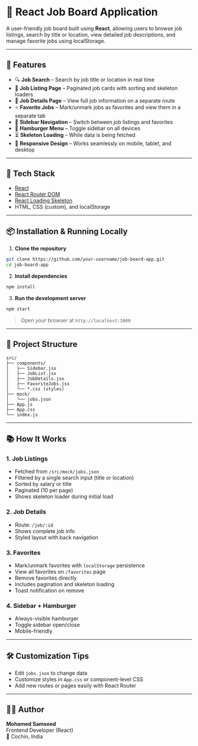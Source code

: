 # 💼 React Job Board Application

A user-friendly job board built using **React**, allowing users to browse job listings, search by title or location, view detailed job descriptions, and manage favorite jobs using localStorage.

---

## 🚀 Features

- 🔍 **Job Search** – Search by job title or location in real time
- 📄 **Job Listing Page** – Paginated job cards with sorting and skeleton loaders
- 📝 **Job Details Page** – View full job information on a separate route
- ⭐ **Favorite Jobs** – Mark/unmark jobs as favorites and view them in a separate tab
- 🧭 **Sidebar Navigation** – Switch between job listings and favorites
- 🍔 **Hamburger Menu** – Toggle sidebar on all devices
- ⏳ **Skeleton Loading** – While data is being fetched
- 📱 **Responsive Design** – Works seamlessly on mobile, tablet, and desktop

---

## 🧰 Tech Stack

- [React](https://reactjs.org/)
- [React Router DOM](https://reactrouter.com/)
- [React Loading Skeleton](https://github.com/dvtng/react-loading-skeleton)
- HTML, CSS (custom), and localStorage

---

## 📦 Installation & Running Locally

1. **Clone the repository**

```bash
git clone https://github.com/your-username/job-board-app.git
cd job-board-app
```

2. **Install dependencies**

```bash
npm install
```

3. **Run the development server**

```bash
npm start
```

> Open your browser at `http://localhost:3000`

---

## 📁 Project Structure

```
src/
├── components/
│   ├── Sidebar.jsx
│   ├── JobList.jsx
│   ├── JobDetails.jsx
│   ├── FavoriteJobs.jsx
│   └── *.css (styles)
├── mock/
│   └── jobs.json
├── App.js
├── App.css
└── index.js
```

---

## 📚 How It Works

### 1. **Job Listings**
- Fetched from `/src/mock/jobs.json`
- Filtered by a single search input (title or location)
- Sorted by salary or title
- Paginated (10 per page)
- Shows skeleton loader during initial load

### 2. **Job Details**
- Route: `/job/:id`
- Shows complete job info
- Styled layout with back navigation

### 3. **Favorites**
- Mark/unmark favorites with `localStorage` persistence
- View all favorites on `/favorites` page
- Remove favorites directly
- Includes pagination and skeleton loading
- Toast notification on remove

### 4. **Sidebar + Hamburger**
- Always-visible hamburger
- Toggle sidebar open/close
- Mobile-friendly

---

## 🛠 Customization Tips

- Edit `jobs.json` to change data
- Customize styles in `App.css` or component-level CSS
- Add new routes or pages easily with React Router

---

## 👨‍💻 Author

**Mohamed Samseed**  
Frontend Developer (React)  
📍 Cochin, India  
